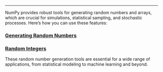 ---

NumPy provides robust tools for generating random numbers and arrays, which are crucial for simulations, statistical sampling, and stochastic processes. Here’s how you can use these features:

### [Generating Random Numbers](Generating%20Random%20Numbers.md)

### [Random Integers](Random%20Integers.md)

These random number generation tools are essential for a wide range of applications, from statistical modeling to machine learning and beyond.
